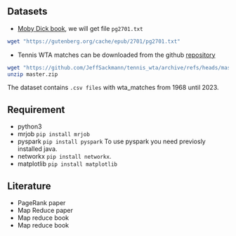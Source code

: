 ## Datasets

- [Moby Dick book](https://nyu-cds.github.io/python-bigdata/files/pg2701.txt), we will get file ```pg2701.txt```

``` sh
wget "https://gutenberg.org/cache/epub/2701/pg2701.txt"
```

- Tennis WTA matches can be downloaded from the github [repository](https://github.com/JeffSackmann/tennis_wta) 

``` sh
wget "https://github.com/JeffSackmann/tennis_wta/archive/refs/heads/master.zip"
unzip master.zip
```
The dataset contains `.csv files` with wta_matches from 1968 until 2023. 



## Requirement

- python3
- mrjob ```pip install mrjob```
- pyspark ```pip install pyspark``` To use pyspark you need previosly installed java. 
- networkx ```pip install networkx```.
- matplotlib ```pip install matplotlib```

## Literature

-  PageRank paper
-  Map Reduce paper
-  Map reduce book 
-  Map reduce book

